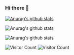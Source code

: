 ### Hi there 👋

[![Anurag's github stats](https://github-readme-stats.vercel.app/api?username=Naoya-Kojima)](https://github.com/anuraghazra/github-readme-stats)

![Anurag's github stats](https://github-readme-stats.vercel.app/api?username=Naoya-Kojima&count_private=true)

![Anurag's github stats](https://github-readme-stats.vercel.app/api?username=Naoya-Kojima&show_icons=true)

![Visitor Count](https://profile-counter.glitch.me/Naoya-Kojima/count.svg)
![Visitor Count](https://komarev.com/ghpvc/?username=Naoya-Kojima&color=green)

<!--
**Naoya-Kojima/Naoya-Kojima** is a ✨ _special_ ✨ repository because its `README.md` (this file) appears on your GitHub profile.

Here are some ideas to get you started:

- 🔭 I’m currently working on ...
- 🌱 I’m currently learning ...
- 👯 I’m looking to collaborate on ...
- 🤔 I’m looking for help with ...
- 💬 Ask me about ...
- 📫 How to reach me: ...
- 😄 Pronouns: ...
- ⚡ Fun fact: ...
-->
